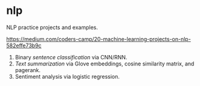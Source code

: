 # nlp
NLP practice projects and examples.

https://medium.com/coders-camp/20-machine-learning-projects-on-nlp-582effe73b9c

1. Binary *sentence classification* via CNN/RNN.
2. *Text summarization* via Glove embeddings, cosine similarity matrix, and pagerank.
3. Sentiment analysis via logistic regression.
